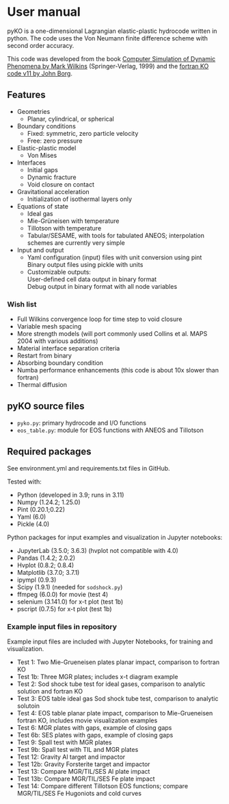 # User manual

pyKO is a one-dimensional Lagrangian elastic-plastic hydrocode written in python. The code uses the Von Neumann finite difference scheme with second order accuracy. 

This code was developed from the book <a href="https://link.springer.com/book/10.1007/978-3-662-03885-7">Computer Simulation of Dynamic Phenomena by Mark Wilkins</a> (Springer-Verlag, 1999) and the <a href="https://www.eng.mu.edu/shockphysics/KO/">fortran KO code v11 by John Borg</a>.

## Features

* Geometries
    * Planar, cylindrical, or spherical
* Boundary conditions
    * Fixed: symmetric, zero particle velocity
    * Free: zero pressure
* Elastic-plastic model
    * Von Mises
* Interfaces
    * Initial gaps
    * Dynamic fracture
    * Void closure on contact
* Gravitational acceleration
    * Initialization of isothermal layers only
* Equations of state
    * Ideal gas
    * Mie-Gr&uuml;neisen with temperature
    * Tillotson with temperature
    * Tabular/SESAME, with tools for tabulated ANEOS; interpolation schemes are currently very simple
* Input and output
    * Yaml configuration (input) files with unit conversion using pint<br>
      Binary output files using pickle with units
    * Customizable outputs: <br>
      User-defined cell data output in binary format<br>
      Debug output in binary format with all node variables

### Wish list

* Full Wilkins convergence loop for time step to void closure
* Variable mesh spacing
* More strength models (will port commonly used Collins et al. MAPS 2004 with various additions)
* Material interface separation criteria
* Restart from binary
* Absorbing boundary condition
* Numba performance enhancements (this code is about 10x slower than fortran)
* Thermal diffusion

## pyKO source files

* `pyko.py`: primary hydrocode and I/O functions
* `eos_table.py`: module for EOS functions with ANEOS and Tillotson

## Required packages

See environment.yml and requirements.txt files in GitHub.

Tested with:

* Python (developed in 3.9; runs in 3.11)
* Numpy (1.24.2; 1.25.0)
* Pint (0.20.1;0.22)
* Yaml (6.0)
* Pickle (4.0)

Python packages for input examples and visualization in Jupyter notebooks:

* JupyterLab (3.5.0; 3.6.3) (hvplot not compatible with 4.0)
* Pandas (1.4.2; 2.0.2)
* Hvplot (0.8.2; 0.8.4)
* Matplotlib (3.7.0; 3.7.1)
* ipympl (0.9.3)
* Scipy (1.9.1) (needed for `sodshock.py`)
* ffmpeg (6.0.0) for movie (test 4)
* selenium (3.141.0) for x-t plot (test 1b)
* pscript (0.7.5) for x-t plot (test 1b)

### Example input files in repository
Example input files are included with Jupyter Notebooks, for training and visualization.

* Test 1: Two Mie-Grueneisen plates planar impact, comparison to fortran KO
* Test 1b: Three MGR plates; includes x-t diagram example
* Test 2: Sod shock tube test for ideal gases, comparison to analytic solution and fortran KO
* Test 3: EOS table ideal gas Sod shock tube test, comparison to analytic solutoin
* Test 4: EOS table planar plate impact, comparison to Mie-Grueneisen fortran KO, includes movie visualization examples
* Test 6: MGR plates with gaps, example of closing gaps
* Test 6b: SES plates with gaps, example of closing gaps
* Test 9: Spall test with MGR plates
* Test 9b: Spall test with TIL and MGR plates
* Test 12: Gravity Al target and impactor
* Test 12b: Gravity Forsterite target and impactor
* Test 13: Compare MGR/TIL/SES Al plate impact
* Test 13b: Compare MGR/TIL/SES Fe plate impact
* Test 14: Compare different Tillotson EOS functions; compare MGR/TIL/SES Fe Hugoniots and cold curves
